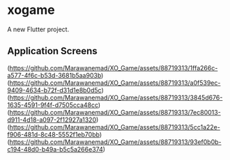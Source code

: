 # xogame

A new Flutter project.

## Application Screens

(https://github.com/Marawanemad/XO_Game/assets/88719313/1ffa266c-a577-4f6c-b53d-3681b5aa903b)
(https://github.com/Marawanemad/XO_Game/assets/88719313/a0f539ec-9409-4634-b72f-d31d1e8b0d5c)
(https://github.com/Marawanemad/XO_Game/assets/88719313/3845d676-1635-4591-9f4f-d7505cca48cc)
(https://github.com/Marawanemad/XO_Game/assets/88719313/7ec80013-d911-4d18-a097-2f12927a1320)
(https://github.com/Marawanemad/XO_Game/assets/88719313/5cc1a22e-f906-481d-8c48-5552f1eb70bb)
(https://github.com/Marawanemad/XO_Game/assets/88719313/93ef0b0b-c194-48d0-b49a-b5c5a266e374)

